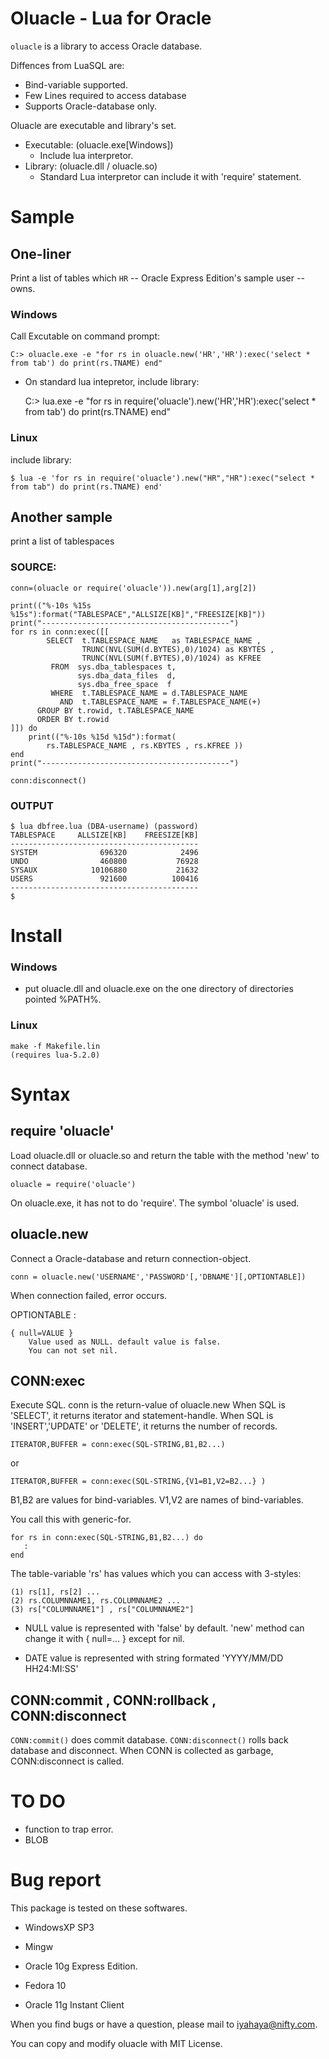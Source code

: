 Oluacle - Lua for Oracle
========================

`oluacle` is a library to access Oracle database.

Diffences from LuaSQL are:

* Bind-variable supported.
* Few Lines required to access database
* Supports Oracle-database only.

Oluacle are executable and library's set.

* Executable: (oluacle.exe[Windows])
    * Include lua interpretor.
* Library: (oluacle.dll / oluacle.so)
    * Standard Lua interpretor can include it with 'require' statement.

Sample
======

One-liner
---------

Print a list of tables which `HR` -- Oracle Express Edition's sample user -- owns.

### Windows

Call Excutable on command prompt:

    C:> oluacle.exe -e "for rs in oluacle.new('HR','HR'):exec('select * from tab') do print(rs.TNAME) end"

- On standard lua intepretor, include library:

    C:> lua.exe -e "for rs in require('oluacle').new('HR','HR'):exec('select * from tab') do print(rs.TNAME) end"

### Linux

include library:

    $ lua -e 'for rs in require('oluacle').new("HR","HR"):exec("select * from tab") do print(rs.TNAME) end'


Another sample
--------------

print a list of tablespaces

### SOURCE:

    conn=(oluacle or require('oluacle')).new(arg[1],arg[2])

    print(("%-10s %15s %15s"):format("TABLESPACE","ALLSIZE[KB]","FREESIZE[KB]"))
    print("------------------------------------------")
    for rs in conn:exec([[
            SELECT  t.TABLESPACE_NAME   as TABLESPACE_NAME ,
                    TRUNC(NVL(SUM(d.BYTES),0)/1024) as KBYTES ,
                    TRUNC(NVL(SUM(f.BYTES),0)/1024) as KFREE
             FROM  sys.dba_tablespaces t,
                   sys.dba_data_files  d,
                   sys.dba_free_space  f
             WHERE  t.TABLESPACE_NAME = d.TABLESPACE_NAME 
               AND  t.TABLESPACE_NAME = f.TABLESPACE_NAME(+)
          GROUP BY t.rowid, t.TABLESPACE_NAME
          ORDER BY t.rowid
    ]]) do
        print(("%-10s %15d %15d"):format(
            rs.TABLESPACE_NAME , rs.KBYTES , rs.KFREE ))
    end
    print("------------------------------------------")

    conn:disconnect()

### OUTPUT

    $ lua dbfree.lua (DBA-username) (password)
    TABLESPACE     ALLSIZE[KB]    FREESIZE[KB]
    ------------------------------------------
    SYSTEM              696320            2496
    UNDO                460800           76928
    SYSAUX            10106880           21632
    USERS               921600          100416
    ------------------------------------------
    $


Install
=======

### Windows

- put oluacle.dll and oluacle.exe on the one directory of 
  directories pointed %PATH%.

### Linux

    make -f Makefile.lin
    (requires lua-5.2.0)


Syntax
======

require 'oluacle'
-------------------------

Load oluacle.dll or oluacle.so  and  return the table with the method 'new' 
to connect database.

    oluacle = require('oluacle')

On oluacle.exe, it has not to do 'require'. The symbol 'oluacle' is used.

oluacle.new
-----------

Connect a Oracle-database and return connection-object.

    conn = oluacle.new('USERNAME','PASSWORD'[,'DBNAME'][,OPTIONTABLE])

When connection failed, error occurs.

OPTIONTABLE :

    { null=VALUE }
        Value used as NULL. default value is false.
        You can not set nil.


CONN:exec
---------

Execute SQL. conn is the return-value of oluacle.new
When SQL is 'SELECT', it returns iterator and statement-handle.
When SQL is 'INSERT','UPDATE' or 'DELETE', it returns the number of records.

    ITERATOR,BUFFER = conn:exec(SQL-STRING,B1,B2...)

or

    ITERATOR,BUFFER = conn:exec(SQL-STRING,{V1=B1,V2=B2...} )

B1,B2 are values for bind-variables. V1,V2 are names of bind-variables.

You call this with generic-for.

    for rs in conn:exec(SQL-STRING,B1,B2...) do
       :
    end

The table-variable 'rs' has values which you can access with 3-styles:

    (1) rs[1], rs[2] ...
    (2) rs.COLUMNNAME1, rs.COLUMNNAME2 ...
    (3) rs["COLUMNNAME1"] , rs["COLUMNNAME2"]

- NULL value is represented with 'false' by default.
  'new' method can change it with { null=... } except for nil.

- DATE value is represented with string formated 'YYYY/MM/DD HH24:MI:SS'


CONN:commit , CONN:rollback , CONN:disconnect
---------------------------------------------

`CONN:commit()` does commit database.
`CONN:disconnect()` rolls back database and disconnect.
When CONN is collected as garbage, CONN:disconnect is called. 


TO DO
=====

* function to trap error.
* BLOB


Bug report
==========

This package is tested on these softwares.

* WindowsXP SP3
* Mingw
* Oracle 10g Express Edition.

* Fedora 10
* Oracle 11g Instant Client

When you find bugs or have a question, please mail to iyahaya@nifty.com.

You can copy and modify oluacle with MIT License.
